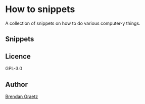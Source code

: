 # How to snippets

A collection of snippets on how to do various computer-y things.

## Snippets

## Licence

GPL-3.0

## Author

[Brendan Graetz](http://bguiz.com/)
